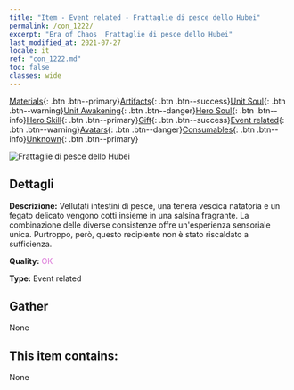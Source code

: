 ```yaml
---
title: "Item - Event related - Frattaglie di pesce dello Hubei"
permalink: /con_1222/
excerpt: "Era of Chaos  Frattaglie di pesce dello Hubei"
last_modified_at: 2021-07-27
locale: it
ref: "con_1222.md"
toc: false
classes: wide
---
```

 [Materials](/ItemsIT/){: .btn .btn--primary}[Artifacts](/ItemsIT/Artifacts/){: .btn .btn--success}[Unit Soul](/ItemsIT/UnitSoul/){: .btn .btn--warning}[Unit Awakening](/ItemsIT/UnitAwakening/){: .btn .btn--danger}[Hero Soul](/ItemsIT/HeroSoul/){: .btn .btn--info}[Hero Skill](/ItemsIT/HeroSkill/){: .btn .btn--primary}[Gift](/ItemsIT/Gift/){: .btn .btn--success}[Event related](/ItemsIT/Events/){: .btn .btn--warning}[Avatars](/ItemsIT/Avatars/){: .btn .btn--danger}[Consumables](/ItemsIT/Consumables/){: .btn .btn--info}[Unknown](/ItemsIT/Unknown/){: .btn .btn--primary}

 ![Frattaglie di pesce dello Hubei](/images/t/i_81523331.png)

## Dettagli
 **Descrizione:** Vellutati intestini di pesce, una tenera vescica natatoria e un fegato delicato vengono cotti insieme in una salsina fragrante. La combinazione delle diverse consistenze offre un'esperienza sensoriale unica. Purtroppo, però, questo recipiente non è stato riscaldato a sufficienza.

 **Quality:** <span style="color: #DA70D6">OK</span>

 **Type:** Event related

## Gather

  None

## This item contains:

  None

